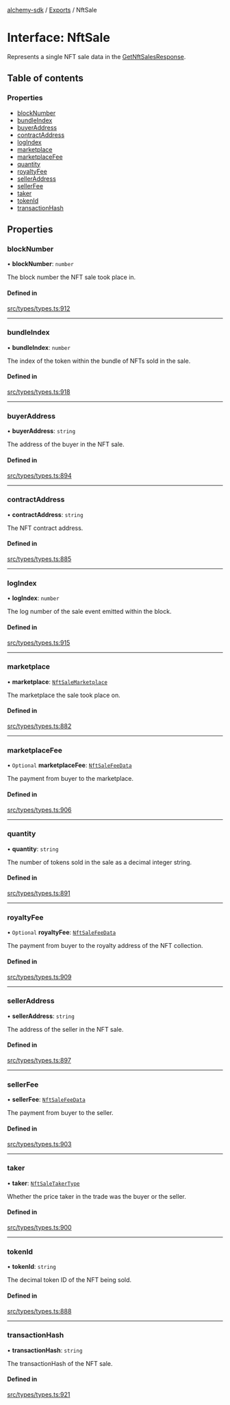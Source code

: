 [alchemy-sdk](../README.md) / [Exports](../modules.md) / NftSale

# Interface: NftSale

Represents a single NFT sale data in the [GetNftSalesResponse](GetNftSalesResponse.md).

## Table of contents

### Properties

- [blockNumber](NftSale.md#blocknumber)
- [bundleIndex](NftSale.md#bundleindex)
- [buyerAddress](NftSale.md#buyeraddress)
- [contractAddress](NftSale.md#contractaddress)
- [logIndex](NftSale.md#logindex)
- [marketplace](NftSale.md#marketplace)
- [marketplaceFee](NftSale.md#marketplacefee)
- [quantity](NftSale.md#quantity)
- [royaltyFee](NftSale.md#royaltyfee)
- [sellerAddress](NftSale.md#selleraddress)
- [sellerFee](NftSale.md#sellerfee)
- [taker](NftSale.md#taker)
- [tokenId](NftSale.md#tokenid)
- [transactionHash](NftSale.md#transactionhash)

## Properties

### blockNumber

• **blockNumber**: `number`

The block number the NFT sale took place in.

#### Defined in

[src/types/types.ts:912](https://github.com/alchemyplatform/alchemy-sdk-js/blob/30d9ef5/src/types/types.ts#L912)

___

### bundleIndex

• **bundleIndex**: `number`

The index of the token within the bundle of NFTs sold in the sale.

#### Defined in

[src/types/types.ts:918](https://github.com/alchemyplatform/alchemy-sdk-js/blob/30d9ef5/src/types/types.ts#L918)

___

### buyerAddress

• **buyerAddress**: `string`

The address of the buyer in the NFT sale.

#### Defined in

[src/types/types.ts:894](https://github.com/alchemyplatform/alchemy-sdk-js/blob/30d9ef5/src/types/types.ts#L894)

___

### contractAddress

• **contractAddress**: `string`

The NFT contract address.

#### Defined in

[src/types/types.ts:885](https://github.com/alchemyplatform/alchemy-sdk-js/blob/30d9ef5/src/types/types.ts#L885)

___

### logIndex

• **logIndex**: `number`

The log number of the sale event emitted within the block.

#### Defined in

[src/types/types.ts:915](https://github.com/alchemyplatform/alchemy-sdk-js/blob/30d9ef5/src/types/types.ts#L915)

___

### marketplace

• **marketplace**: [`NftSaleMarketplace`](../enums/NftSaleMarketplace.md)

The marketplace the sale took place on.

#### Defined in

[src/types/types.ts:882](https://github.com/alchemyplatform/alchemy-sdk-js/blob/30d9ef5/src/types/types.ts#L882)

___

### marketplaceFee

• `Optional` **marketplaceFee**: [`NftSaleFeeData`](NftSaleFeeData.md)

The payment from buyer to the marketplace.

#### Defined in

[src/types/types.ts:906](https://github.com/alchemyplatform/alchemy-sdk-js/blob/30d9ef5/src/types/types.ts#L906)

___

### quantity

• **quantity**: `string`

The number of tokens sold in the sale as a decimal integer string.

#### Defined in

[src/types/types.ts:891](https://github.com/alchemyplatform/alchemy-sdk-js/blob/30d9ef5/src/types/types.ts#L891)

___

### royaltyFee

• `Optional` **royaltyFee**: [`NftSaleFeeData`](NftSaleFeeData.md)

The payment from buyer to the royalty address of the NFT collection.

#### Defined in

[src/types/types.ts:909](https://github.com/alchemyplatform/alchemy-sdk-js/blob/30d9ef5/src/types/types.ts#L909)

___

### sellerAddress

• **sellerAddress**: `string`

The address of the seller in the NFT sale.

#### Defined in

[src/types/types.ts:897](https://github.com/alchemyplatform/alchemy-sdk-js/blob/30d9ef5/src/types/types.ts#L897)

___

### sellerFee

• **sellerFee**: [`NftSaleFeeData`](NftSaleFeeData.md)

The payment from buyer to the seller.

#### Defined in

[src/types/types.ts:903](https://github.com/alchemyplatform/alchemy-sdk-js/blob/30d9ef5/src/types/types.ts#L903)

___

### taker

• **taker**: [`NftSaleTakerType`](../enums/NftSaleTakerType.md)

Whether the price taker in the trade was the buyer or the seller.

#### Defined in

[src/types/types.ts:900](https://github.com/alchemyplatform/alchemy-sdk-js/blob/30d9ef5/src/types/types.ts#L900)

___

### tokenId

• **tokenId**: `string`

The decimal token ID of the NFT being sold.

#### Defined in

[src/types/types.ts:888](https://github.com/alchemyplatform/alchemy-sdk-js/blob/30d9ef5/src/types/types.ts#L888)

___

### transactionHash

• **transactionHash**: `string`

The transactionHash of the NFT sale.

#### Defined in

[src/types/types.ts:921](https://github.com/alchemyplatform/alchemy-sdk-js/blob/30d9ef5/src/types/types.ts#L921)
